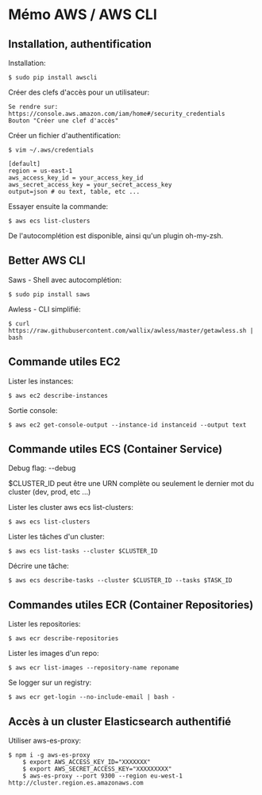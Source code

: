 # Mémo AWS / AWS CLI

## Installation, authentification

Installation:

	$ sudo pip install awscli


Créer des clefs d'accès pour un utilisateur: 

	Se rendre sur: https://console.aws.amazon.com/iam/home#/security_credentials
	Bouton "Créer une clef d'accès"
	

Créer un fichier d'authentification:

	$ vim ~/.aws/credentials

	[default]
	region = us-east-1
	aws_access_key_id = your_access_key_id
	aws_secret_access_key = your_secret_access_key	
	output=json # ou text, table, etc ...

Essayer ensuite la commande:

	$ aws ecs list-clusters


De l'autocomplétion est disponible, ainsi qu'un plugin oh-my-zsh.


## Better AWS CLI

Saws - Shell avec autocomplétion:

	$ sudo pip install saws

Awless - CLI simplifié:

	$ curl https://raw.githubusercontent.com/wallix/awless/master/getawless.sh | bash


## Commande utiles EC2

Lister les instances:

	$ aws ec2 describe-instances

Sortie console:

	$ aws ec2 get-console-output --instance-id instanceid --output text


## Commande utiles ECS (Container Service)

Debug flag: --debug

$CLUSTER_ID peut être une URN complète ou seulement le dernier mot du cluster (dev, prod, etc ...)

Lister les cluster aws ecs list-clusters:

	$ aws ecs list-clusters

Lister les tâches d'un cluster:

	$ aws ecs list-tasks --cluster $CLUSTER_ID

Décrire une tâche:

	$ aws ecs describe-tasks --cluster $CLUSTER_ID --tasks $TASK_ID


## Commandes utiles ECR (Container Repositories)

Lister les repositories:

	$ aws ecr describe-repositories

Lister les images d'un repo:

	$ aws ecr list-images --repository-name reponame

Se logger sur un registry:

	$ aws ecr get-login --no-include-email | bash - 


## Accès à un cluster Elasticsearch authentifié

Utiliser aws-es-proxy:

	$ npm i -g aws-es-proxy
    	$ export AWS_ACCESS_KEY_ID="XXXXXXX" 
    	$ export AWS_SECRET_ACCESS_KEY="XXXXXXXXX"
    	$ aws-es-proxy --port 9300 --region eu-west-1 http://cluster.region.es.amazonaws.com



